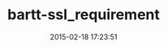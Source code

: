 ---
layout: post
title:  "bartt-ssl_requirement"
repo:   "bartt/ssl_requirement"
date:   2015-02-18 17:23:51
gemurl: https://github.com/bartt/ssl_requirement
---